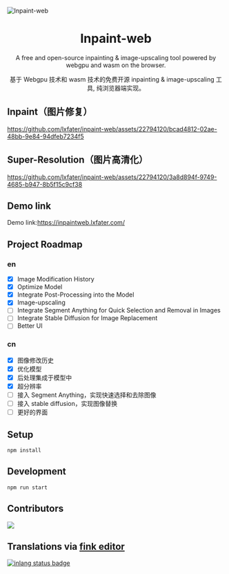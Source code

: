 ![Inpaint-web](./media/cover.png)
<div align="center">
  
# Inpaint-web


A free and open-source inpainting & image-upscaling tool powered by webgpu and wasm on the browser.

基于 Webgpu 技术和 wasm 技术的免费开源 inpainting & image-upscaling 工具, 纯浏览器端实现。

</div>

## Inpaint（图片修复）

https://github.com/lxfater/inpaint-web/assets/22794120/bcad4812-02ae-48bb-9e84-94dfeb7234f5

## Super-Resolution（图片高清化）

https://github.com/lxfater/inpaint-web/assets/22794120/3a8d894f-9749-4685-b947-8b5f15c9cf38

## Demo link

Demo link:https://inpaintweb.lxfater.com/

## Project Roadmap

### en

- [x] Image Modification History
- [x] Optimize Model
- [x] Integrate Post-Processing into the Model
- [x] Image-upscaling
- [ ] Integrate Segment Anything for Quick Selection and Removal in Images
- [ ] Integrate Stable Diffusion for Image Replacement
- [ ] Better UI

### cn

- [x] 图像修改历史
- [x] 优化模型
- [x] 后处理集成于模型中
- [x] 超分辨率
- [ ] 接入 Segment Anything，实现快速选择和去除图像
- [ ] 接入 stable diffusion，实现图像替换
- [ ] 更好的界面

## Setup

`npm install`

## Development

`npm run start`

## Contributors

<a href="https://github.com/lxfater/inpaint-web/graphs/contributors">
  <img src="https://contrib.rocks/image?repo=lxfater/inpaint-web" />
</a>

## Translations via [fink editor](https://inlang.com/m/tdozzpar/app-inlang-editor)

[![inlang status badge](https://inlang.com/badge?url=github.com/lxfater/inpaint-web)](https://inlang.com/editor/github.com/lxfater/inpaint-web?ref=badge)
